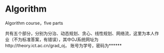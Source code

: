# Algorithm
Algorithm course，five parts

共有五个部分，分别为分治、动态规划、贪心、线性规划、网络流，这里为本人作业（不为标准答案，有错误），其中OJ系统网址为http://theory.ict.ac.cn/grad_oj，
账号为学号，密码为******
